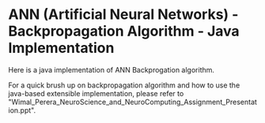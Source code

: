 # ANN (Artificial Neural Networks) - Backpropagation Algorithm - Java Implementation

Here is a java implementation of ANN Backprogation algorithm.

For a quick brush up on backpropagation algorithm and how to use the java-based extensible implementation, please refer to "Wimal_Perera_NeuroScience_and_NeuroComputing_Assignment_Presentation.ppt".


